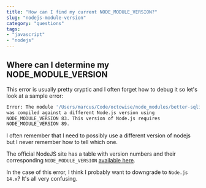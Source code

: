 ```yaml
---
title: "How can I find my current NODE_MODULE_VERSION?"
slug: "nodejs-module-version"
category: "questions"
tags:
- "javascript"
- "nodejs"
---
```


## Where can I determine my NODE_MODULE_VERSION

This error is usually pretty cryptic and I often forget how to debug it so let's look at a sample error:

```bash
Error: The module '/Users/marcus/Code/octowise/node_modules/better-sqlite3/build/Release/better_sqlite3.node'
was compiled against a different Node.js version using
NODE_MODULE_VERSION 83. This version of Node.js requires
NODE_MODULE_VERSION 89.
```

I often remember that I need to possibly use a different version of nodejs but I never remember how to tell which one.

The official NodeJS site has a table with version numbers and their corresponding `NODE_MODULE_VERSION` [available here](https://nodejs.org/en/download/releases/).

In the case of this error, I think I probably want to downgrade to `Node.js 14.x`? It's all very confusing.
